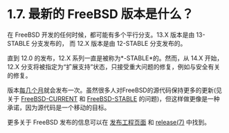 # 1.7. 最新的 FreeBSD 版本是什么？

在 FreeBSD 开发的任何时候，都可能有多个平行分支。13.X 版本是由 13-STABLE 分支发布的， 而 12.X 版本是由 12-STABLE 分支发布的。

直到 12.0 的发布，12.X 系列一直是被称为*-STABLE*的。然而，从 14.X 开始，12.X 分支将被指定为“扩展支持”状态，只接受重大问题的修复，例如与安全有关的修复。

版本[每几个月](https://docs.freebsd.org/en/books/faq/#release-freq)就会发布一次。虽然很多人对FreeBSD的源代码保持更多的更新(见关于 [FreeBSD-CURRENT](https://docs.freebsd.org/en/books/faq/#current) 和 [FreeBSD-STABLE](https://docs.freebsd.org/en/books/faq/#stable) 的问题)，但这样做更像是一种承诺，因为源代码是一个移动的目标。

更多关于 FreeBSD 发布的信息可以在 [发布工程页面](https://www.FreeBSD.org/releng/#release-build) 和 [release(7)](https://www.freebsd.org/cgi/man.cgi?query=release&sektion=7&format=html) 中找到。
